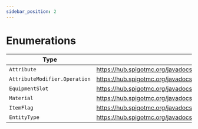 ```yaml
---
sidebar_position: 2
---
```


# Enumerations

| Type | Values |
| --- | --- |
| `Attribute` | https://hub.spigotmc.org/javadocs/spigot/org/bukkit/attribute/Attribute.html |
| `AttributeModifier.Operation` | https://hub.spigotmc.org/javadocs/spigot/org/bukkit/attribute/AttributeModifier.Operation.html |
| `EquipmentSlot` | https://hub.spigotmc.org/javadocs/spigot/org/bukkit/inventory/EquipmentSlot.html |
| `Material` | https://hub.spigotmc.org/javadocs/bukkit/org/bukkit/Material.html |
| `ItemFlag` | https://hub.spigotmc.org/javadocs/bukkit/org/bukkit/inventory/ItemFlag.html |
| `EntityType` | https://hub.spigotmc.org/javadocs/bukkit/org/bukkit/entity/EntityType.html |

